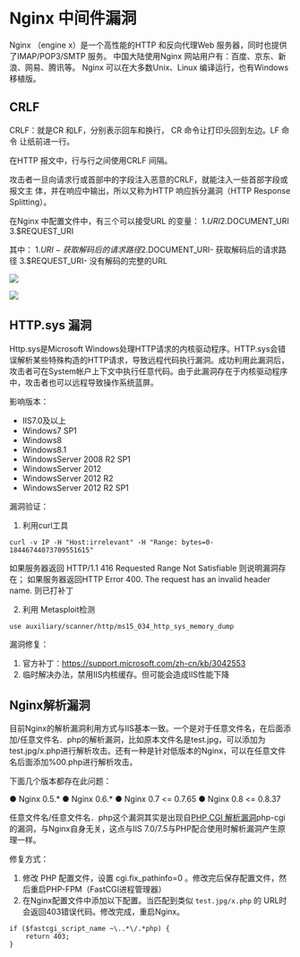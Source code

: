 # Nginx 中间件漏洞
Nginx （engine x）是一个高性能的HTTP 和反向代理Web 服务器，同时也提供了IMAP/POP3/SMTP 服务。
中国大陆使用Nginx 网站用户有：百度、京东、新浪、网易、腾讯等。
Nginx 可以在大多数Unix、Linux 编译运行，也有Windows 移植版。

## CRLF

CRLF：就是CR 和LF，分别表示回车和换行， CR 命令让打印头回到左边。LF 命令
让纸前进一行。

在HTTP 报文中，行与行之间使用CRLF 间隔。

攻击者一旦向请求行或首部中的字段注入恶意的CRLF，就能注入一些首部字段或报文主
体，并在响应中输出，所以又称为HTTP 响应拆分漏洞（HTTP Response Splitting）。

在Nginx 中配置文件中，有三个可以接受URL 的变量：
1.$URI
2.$DOCUMENT_URI
3.$REQUEST_URI

其中：
1.$URI- 获取解码后的请求路径
2.$DOCUMENT_URI- 获取解码后的请求路径
3.$REQUEST_URI- 没有解码的完整的URL

![](Pasted%20image%2020210607222526.png)

![](Pasted%20image%2020210607222542.png)

## HTTP.sys 漏洞

Http.sys是Microsoft Windows处理HTTP请求的内核驱动程序。HTTP.sys会错误解析某些特殊构造的HTTP请求，导致远程代码执行漏洞。成功利用此漏洞后，攻击者可在System帐户上下文中执行任意代码。由于此漏洞存在于内核驱动程序中，攻击者也可以远程导致操作系统蓝屏。

影响版本：
* IIS7.0及以上
* Windows7 SP1
* Windows8
* Windows8.1
* WindowsServer 2008 R2 SP1
* WindowsServer 2012
* WindowsServer 2012 R2
* WindowsServer 2012 R2 SP1

漏洞验证：

1. 利用curl工具

``curl -v IP -H "Host:irrelevant" -H "Range: bytes=0-18446744073709551615"``

如果服务器返回 HTTP/1.1 416 Requested Range Not Satisfiable 则说明漏洞存在；
如果服务器返回HTTP Error 400. The request has an invalid header name. 则已打补丁

2. 利用 Metasploit检测

``use auxiliary/scanner/http/ms15_034_http_sys_memory_dump``

漏洞修复：
1. 官方补丁：https://support.microsoft.com/zh-cn/kb/3042553
2. 临时解决办法，禁用IIS内核缓存。但可能会造成IIS性能下降


## Nginx解析漏洞

目前Nginx的解析漏洞利用方式与IIS基本一致。一个是对于任意文件名，在后面添加/任意文件名．php的解析漏洞，比如原本文件名是test.jpg，可以添加为test.jpg/x.php进行解析攻击。还有一种是针对低版本的Nginx，可以在任意文件名后面添加%00.php进行解析攻击。

下面几个版本都存在此问题：

● Nginx 0.5.*
● Nginx 0.6.*
● Nginx 0.7 <= 0.7.65
● Nginx 0.8 <= 0.8.37

任意文件名/任意文件名．php这个漏洞其实是出现自[PHP CGI 解析漏洞](PHP%20CGI%20解析漏洞.md)php-cgi的漏洞，与Nginx自身无关，这点与IIS 7.0/7.5与PHP配合使用时解析漏洞产生原理一样。

修复方式：
1. 修改 PHP 配置文件，设置 cgi.fix_pathinfo=0 。修改完后保存配置文件，然后重启PHP-FPM（FastCGI进程管理器）
2. 在Nginx配置文件中添加以下配置。当匹配到类似 `test.jpg/x.php` 的 URL时会返回403错误代码。修改完成，重启Nginx。
```
if ($fastcgi_script_name ~\..*\/.*php) {
	return 403;
}
```